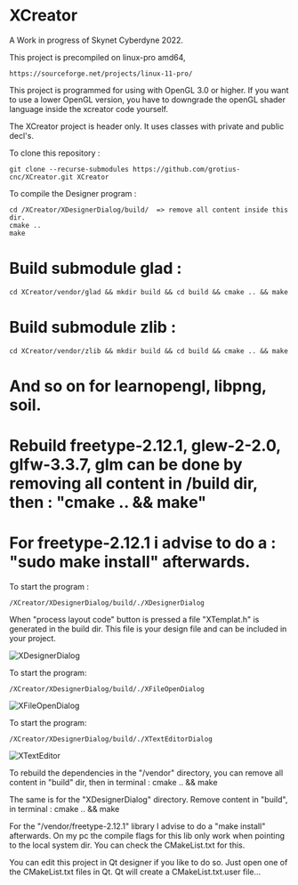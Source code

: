 # XCreator

A Work in progress of Skynet Cyberdyne 2022.

This project is precompiled on linux-pro amd64, 

	https://sourceforge.net/projects/linux-11-pro/

This project is programmed for using with OpenGL 3.0 or higher.
If you want to use a lower OpenGL version, you have to downgrade the openGL shader language inside the xcreator code yourself. 

The XCreator project is header only. It uses classes with private and public decl's.


To clone this repository :
	
	git clone --recurse-submodules https://github.com/grotius-cnc/XCreator.git XCreator

To compile the Designer program :

	cd /XCreator/XDesignerDialog/build/  => remove all content inside this dir.
	cmake ..
	make
	
# Build submodule glad :
	
	cd XCreator/vendor/glad && mkdir build && cd build && cmake .. && make
	
# Build submodule zlib :
	
	cd XCreator/vendor/zlib && mkdir build && cd build && cmake .. && make
	
# And so on for learnopengl, libpng, soil.
# Rebuild freetype-2.12.1, glew-2-2.0, glfw-3.3.7, glm can be done by removing all content in /build dir, then : "cmake .. && make"
# For freetype-2.12.1 i advise to do a : "sudo make install" afterwards. 


To start the program :

	/XCreator/XDesignerDialog/build/./XDesignerDialog

When "process layout code" button is pressed a file "XTemplat.h" is generated in the build dir. 
This file is your design file and can be included in your project.

![XDesignerDialog](https://user-images.githubusercontent.com/44880102/194404378-7965d88d-a66b-4fd6-8747-61146b25c7c8.jpg)

To start the program:

	/XCreator/XDesignerDialog/build/./XFileOpenDialog

![XFileOpenDialog](https://user-images.githubusercontent.com/44880102/194404395-12e6be5d-ba60-4a6e-bd87-ab3418a3d4db.jpg)

To start the program:

	/XCreator/XDesignerDialog/build/./XTextEditorDialog
	
![XTextEditor](https://user-images.githubusercontent.com/44880102/194404400-12750fca-4301-4aa4-a9c4-6ff7d00b8811.jpg)

To rebuild the dependencies in the "/vendor" directory, you can remove all content in "build" dir, then in terminal : cmake .. && make

The same is for the "XDesignerDialog" directory. Remove content in "build", in terminal : cmake .. && make

For the "/vendor/freetype-2.12.1" library I advise to do a "make install" afterwards. On my pc the compile flags for this lib only work
when pointing to the local system dir. You can check the CMakeList.txt for this.

You can edit this project in Qt designer if you like to do so. Just open one of the CMakeList.txt files in Qt.
Qt will create a CMakeList.txt.user file... 





